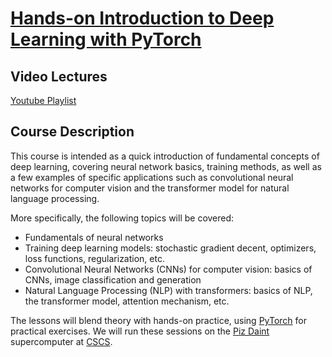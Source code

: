 # [Hands-on Introduction to Deep Learning with PyTorch]

## Video Lectures

[Youtube Playlist](https://www.youtube.com/watch?v=tGjvTrBR7Fo&list=PL1tk5lGm7zvQVR8NJrPeH9_RC_i_PYEqD&index=2)
## Course Description

This course is intended as a quick introduction of fundamental concepts of deep learning, covering neural network basics, training methods, as well as a few examples of specific applications such as convolutional neural networks for computer vision and the transformer model for natural language processing.

More specifically, the following topics will be covered:

* Fundamentals of neural networks
* Training deep learning models: stochastic gradient decent, optimizers, loss functions, regularization, etc.
* Convolutional Neural Networks (CNNs) for computer vision: basics of CNNs, image classification and generation
* Natural Language Processing (NLP) with transformers: basics of NLP, the transformer model, attention mechanism, etc.

The lessons will blend theory with hands-on practice, using [PyTorch] for practical exercises. We will run these sessions on the [Piz Daint] supercomputer at [CSCS].

[Hands-on Introduction to Deep Learning with PyTorch]: https://www.cscs.ch/publications/news/course-hands-on-introduction-to-deep-learning-with-pytorch
[PyTorch]: https://pytorch.org/
[CSCS]: https://www.cscs.ch/
[Piz Daint]: https://www.cscs.ch/computers/piz-daint
